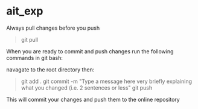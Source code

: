 # ait_exp

Always pull changes before you push

> git pull

When you are ready to commit and push changes run the following commands in git bash:

navagate to the root directory then:

> git add .
> git commit -m "Type a message here very briefly explaining what you changed (i.e. 2 sentences or less"
> git push

This will commit your changes and push them to the online repository

